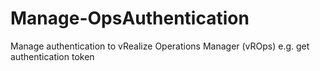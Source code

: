 # Manage-OpsAuthentication
Manage authentication to vRealize Operations Manager (vROps) e.g. get authentication token
